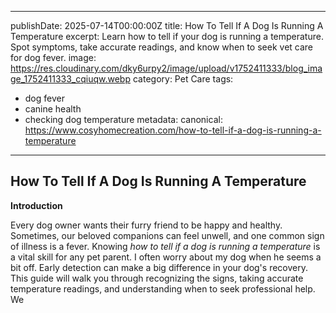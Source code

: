 
---
publishDate: 2025-07-14T00:00:00Z
title: How To Tell If A Dog Is Running A Temperature
excerpt: Learn how to tell if your dog is running a temperature. Spot symptoms, take accurate readings, and know when to seek vet care for dog fever.
image: https://res.cloudinary.com/dky6urpy2/image/upload/v1752411333/blog_image_1752411333_cqiuqw.webp
category: Pet Care
tags:
  - dog fever
  - canine health
  - checking dog temperature
metadata:
  canonical: https://www.cosyhomecreation.com/how-to-tell-if-a-dog-is-running-a-temperature
---

## How To Tell If A Dog Is Running A Temperature

**Introduction**

Every dog owner wants their furry friend to be happy and healthy. Sometimes, our beloved companions can feel unwell, and one common sign of illness is a fever. Knowing *how to tell if a dog is running a temperature* is a vital skill for any pet parent. I often worry about my dog when he seems a bit off. Early detection can make a big difference in your dog's recovery. This guide will walk you through recognizing the signs, taking accurate temperature readings, and understanding when to seek professional help. We